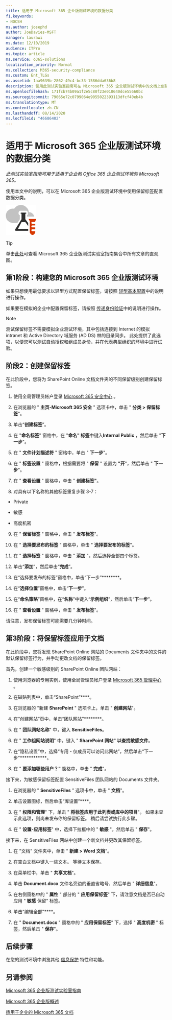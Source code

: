 ```yaml
---
title: 适用于 Microsoft 365 企业版测试环境的数据分类
f1.keywords:
- NOCSH
ms.author: josephd
author: JoeDavies-MSFT
manager: laurawi
ms.date: 12/10/2019
audience: ITPro
ms.topic: article
ms.service: o365-solutions
localization_priority: Normal
ms.collection: M365-security-compliance
ms.custom: Ent_TLGs
ms.assetid: 1aa9639b-2862-49c4-bc33-1586dda636b8
description: 使用此测试实验室指南可在 Microsoft 365 企业版测试环境中的文档上创建和使用保留标签。
ms.openlocfilehash: 171fcb74b09a1f2e5c80f23e010640dce55660bc
ms.sourcegitcommit: 79065e72c0799064e9055022393113dfcf40eb4b
ms.translationtype: MT
ms.contentlocale: zh-CN
ms.lasthandoff: 08/14/2020
ms.locfileid: "46686402"
---
```

# <a name="data-classification-for-your-microsoft-365-for-enterprise-test-environment"></a>适用于 Microsoft 365 企业版测试环境的数据分类

*此测试实验室指南可用于适用于企业和 Office 365 企业测试环境的 Microsoft 365。*

使用本文中的说明，可以在 Microsoft 365 企业版测试环境中使用保留标签配置数据分类。

![Microsoft 云测试实验室指南](../media/m365-enterprise-test-lab-guides/cloud-tlg-icon.png)

> [!TIP]
> 单击[此处](../media/m365-enterprise-test-lab-guides/Microsoft365EnterpriseTLGStack.pdf)可查看 Microsoft 365 企业版测试实验室指南集合中所有文章的直观图。
  
## <a name="phase-1-build-out-your-microsoft-365-for-enterprise-test-environment"></a>第1阶段：构建您的 Microsoft 365 企业版测试环境

如果只想使用最低要求以轻型方式配置保留标签，请按照 [轻型基本配置](lightweight-base-configuration-microsoft-365-enterprise.md)中的说明进行操作。
  
如果要在模拟的企业中配置保留标签，请按照 [传递身份验证](pass-through-auth-m365-ent-test-environment.md)中的说明进行操作。
  
> [!NOTE]
> 测试保留标签不需要模拟企业测试环境，其中包括连接到 Internet 的模拟 intranet 和 Active Directory 域服务 (AD DS) 林的目录同步。 此处提供了此选项，以便您可以测试自动授权和组成员身份，并在代表典型组织的环境中进行试验。 

## <a name="phase-2-create-retention-labels"></a>阶段2：创建保留标签

在此阶段中，您将为 SharePoint Online 文档文件夹的不同保留级别创建保留标签。

1. 使用全局管理员帐户登录 [Microsoft 365 安全中心](https://security.microsoft.com/homepage) 。
    
2. 在浏览器的 " **主页-Microsoft 365 安全** " 选项卡中，单击 " **分类 > 保留标签**"。
    
3. 单击“**创建标签**”。
    
4. 在 "**命名标签**" 窗格中，在 "**命名" 标签**中键入**Internal Public** ，然后单击 "**下一步**"。

5. 在 " **文件计划描述符** " 窗格中，单击 " **下一步**"。
    
6. 在 " **标签设置** " 窗格中，根据需要将 " **保留** " 设置为 **"开**"，然后单击 " **下一步**"。
    
7. 在 " **查看设置** " 窗格中，单击 " **创建标签"**。
    
8. 对具有以下名称的其他标签重复步骤 3-7：
    
  - Private
    
  - 敏感
    
  - 高度机密
  
9. 在 " **保留标签** " 窗格中，单击 " **发布标签**"。
    
10. 在 " **选择要发布的标签** " 窗格中，单击 " **选择要发布的标签**"。
    
11. 在 " **选择标签** " 窗格中，单击 " **添加** "，然后选择全部四个标签。
    
12. 单击“**添加**”，然后单击“**完成**”。
    
13. 在“选择要发布的标签”窗格中，单击“下一步”********。
    
14. 在“**选择位置**”窗格中，单击“**下一步**”。
    
15. 在“**命名策略**”窗格中，在“**名称**”中键入“**示例组织**”，然后单击“**下一步**”。
    
16. 在 " **查看设置** " 窗格中，单击 " **发布标签**"。
 
请注意，发布保留标签可能需要几分钟时间。

## <a name="phase-3-apply-retention-labels-to-documents"></a>第3阶段：将保留标签应用于文档

在此阶段中，您将发现 SharePoint Online 网站的 Documents 文件夹中的文件的默认保留标签行为，并手动更改文档的保留标签。

首先，创建一个敏感级别的 SharePoint Online 团队网站：
  
1. 使用浏览器的专用实例，使用全局管理员帐户登录 [Microsoft 365 管理中心](https://admin.microsoft.com) 。
    
2. 在磁贴列表中，单击“SharePoint”****。
    
3. 在浏览器的 "新建 **SharePoint** " 选项卡上，单击 " **创建网站**"。
    
4. 在“创建网站”页中，单击“团队网站”********。
    
5. 在 " **团队网站名称**" 中，键入 **SensitiveFiles**。
    
6. 在 " **工作组网站说明**" 中，键入 " **SharePoint 网站" 以查找敏感文件**。
    
7.  在“隐私设置”中，选择“专用 - 仅成员可以访问此网站”，然后单击“下一步”************。
    
8. 在 " **要添加哪些用户？"** 窗格中，单击 " **完成**"。
    
接下来，为敏感保留标签配置 SensitiveFiles 团队网站的 Documents 文件夹。
  
1. 在浏览器的 " **SensitiveFiles** " 选项卡中，单击 " **文档**"。
    
2. 单击设置图标，然后单击“库设置”****。
    
3. 在 " **权限和管理**" 下，单击 " **将标签应用于此列表或库中的项目**"。 如果未显示此选项，则尚未发布你的保留标签。 稍后请尝试执行此步骤。
    
4. 在 " **设置-应用标签**" 中，选择下拉框中的 " **敏感** "，然后单击 " **保存**"。

接下来，在 SensitiveFiles 网站中创建一个新文档并更改其保留标签。
    
1. 在 "文档" 文件夹中，单击 " **新建 > Word 文档**"。
    
2. 在空白文档中键入一些文本。 等待文本保存。
    
3. 在菜单栏中，单击 " **共享文档**"。
    
4. 单击 **Document.docx** 文件名旁边的垂直省略号，然后单击 " **详细信息**"。
    
5. 在右侧窗格中的 " **属性** " 部分的 " **应用保留标签**" 下，请注意文档是否已自动应用 " **敏感** 保留" 标签。
    
6. 单击“编辑全部”****。
    
7. 在 " **Document.docx** " 窗格中的 " **应用保留标签**" 下，选择 " **高度机密** " 标签，然后单击 " **保存**"。

## <a name="next-step"></a>后续步骤

在您的测试环境中浏览其他 [信息保护](m365-enterprise-test-lab-guides.md#information-protection) 特性和功能。

## <a name="see-also"></a>另请参阅

[Microsoft 365 企业版测试实验室指南](m365-enterprise-test-lab-guides.md)

[Microsoft 365 企业版概述](microsoft-365-overview.md)

[适用于企业的 Microsoft 365 文档](https://docs.microsoft.com/microsoft-365-enterprise/)

 
